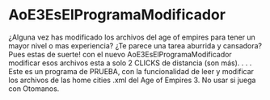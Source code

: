 # AoE3EsElProgramaModificador

¿Alguna vez has modificado los archivos del age of empires para tener un mayor nivel o mas experiencia?
¿Te parece una tarea aburrida y cansadora?
Pues estas de suerte! con el nuevo AoE3EsElProgramaModificador modificar esos archivos esta a solo 2 CLICKS de distancia (son más).
.
.
.
Este es un programa de PRUEBA, con la funcionalidad de leer y modificar los archivos de las home cities .xml del Age of Empires 3.
No usar si juega con Otomanos.

